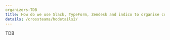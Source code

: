 ```yaml
---
organizers:TDB 
title: How do we use Slack, TypeForm, Zendesk and indico to organise communication and events? 
details: /crossteams/hodetails2/
---
```


TDB
